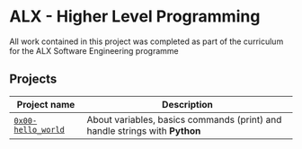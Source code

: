 # ALX -  Higher Level Programming

All work contained in this project was completed as part of the curriculum for the ALX Software Engineering  programme

## Projects
Project name | Description |
| ------------ | ----------- |
| [`0x00-hello_world`](https://github.com/Joumanasalahedin/alx-higher_level_programming/tree/main/0x00-python-hello_world) | About variables, basics commands (print) and handle strings with **Python** |
